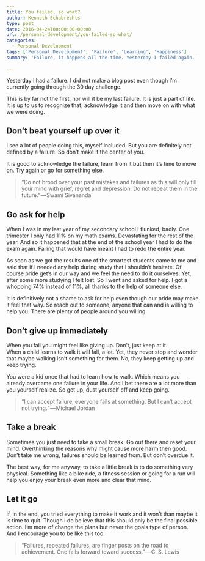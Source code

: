 ```yaml
---
title: You failed, so what?
author: Kenneth Schabrechts
type: post
date: 2016-04-24T00:00:00+00:00
url: /personal-development/you-failed-so-what/
categories:
  - Personal Development
tags: ['Personal Development', 'Failure', 'Learning', 'Happiness']
summary: 'Failure, it happens all the time. Yesterday I failed again.'

---
```

Yesterday I had a failure. I did not make a blog post even though I’m currently going through the 30 day challenge.

This is by far not the first, nor will it be my last failure. It is just a part of life. It is up to us to recognize that, acknowledge it and then move on with what we were doing.

## Don’t beat yourself up over it

I see a lot of people doing this, myself included. But you are definitely not defined by a failure. So don’t make it the center of you.

It is good to acknowledge the failure, learn from it but then it’s time to move on. Try again or go for something else.


> “Do not brood over your past mistakes and failures as this will only fill your mind with grief, regret and depression. Do not repeat them in the future.” — Swami Sivananda

## Go ask for help

When I was in my last year of my secondary school I flunked, badly. One trimester I only had 11% on my math exams. Devastating for the rest of the year. And so it happened that at the end of the school year I had to do the exam again. Failing that would have meant I had to redo the entire year.

As soon as we got the results one of the smartest students came to me and said that if I needed any help during study that I shouldn’t hesitate. Of course pride get’s in our way and we feel the need to do it ourselves. Yet, after some more studying I felt lost. So I went and asked for help. I got a whopping 74% instead of 11%, all thanks to the help of someone else.

It is definitively not a shame to ask for help even though our pride may make it feel that way. So reach out to someone, anyone that can and is willing to help you. There are plenty of people around you willing.

## Don’t give up immediately

When you fail you might feel like giving up. Don’t, just keep at it.  
When a child learns to walk it will fall, a lot. Yet, they never stop and wonder that maybe walking isn’t something for them. No, they keep getting up and keep trying.

You were a kid once that had to learn how to walk. Which means you already overcame one failure in your life. And I bet there are a lot more than you yourself realize. So get up, dust yourself off and keep going.

> “I can accept failure, everyone fails at something. But I can’t accept not trying.“ — Michael Jordan

## Take a break

Sometimes you just need to take a small break. Go out there and reset your mind. Overthinking the reasons why might cause more harm then good. Don’t take me wrong, failures should be learned from. But don’t overdue it.

The best way, for me anyway, to take a little break is to do something very physical. Something like a bike ride, a fitness session or going for a run will help you enjoy your break even more and clear that mind.

## Let it go

If, in the end, you tried everything to make it work and it won’t than maybe it is time to quit. Though I do believe that this should only be the final possible action. I’m more of change the plans but never the goals type of person. And I encourage you to be like this too.

> “Failures, repeated failures, are finger posts on the road to achievement. One fails forward toward success.” — C. S. Lewis